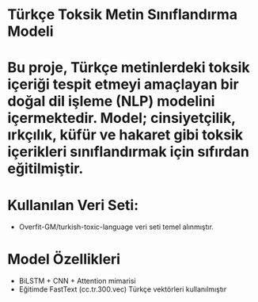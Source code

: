 # Türkçe Toksik Metin Sınıflandırma Modeli


# Bu proje, Türkçe metinlerdeki toksik içeriği tespit etmeyi amaçlayan bir doğal dil işleme (NLP) modelini içermektedir. Model; cinsiyetçilik, ırkçılık, küfür ve hakaret gibi toksik içerikleri sınıflandırmak için sıfırdan eğitilmiştir.


# Kullanılan Veri Seti:
- Overfit-GM/turkish-toxic-language veri seti temel alınmıştır.

# Model Özellikleri
- BiLSTM + CNN + Attention mimarisi
- Eğitimde FastText (cc.tr.300.vec) Türkçe vektörleri kullanılmıştır
